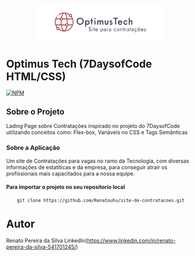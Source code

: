<p width="100%" align="center">
    <img width="70%" src="https://github.com/Renatouhu/Assets/blob/main/site-de-contratacoes/contratacoes-banner.png">
</p>

# Optimus Tech (7DaysofCode HTML/CSS)
[![NPM](https://img.shields.io/github/license/Renatouhu/site-de-contratacoes)](https://github.com/Renatouhu/site-de-contratacoes/blob/main/LICENSE)
## Sobre o Projeto
Lading Page sobre Contratações inspirado no projeto do 7DaysofCode utilizando conceitos como: Flex-box, Variáveis no CSS e Tags Semânticas

### Sobre a Aplicação
Um site de Contratações para vagas no ramo da Tecnologia, com diversas informações de estatíticas e da empresa, para conseguir atrair 
os profissionais mais capacitados para a nossa equipe.

#### Para importar o projeto no seu repositorio local
~~~git 
    git clone https://github.com/Renatouhu/site-de-contratacoes.git
~~~

# Autor
Renato Pereira da Silva
LinkedIn(https://www.linkedin.com/in/renato-pereira-da-silva-541701245/)
